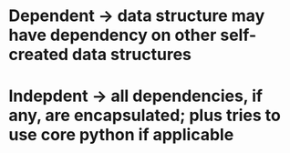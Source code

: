 # Dependent -> data structure may have dependency on other self-created data structures
# Indepdent -> all dependencies, if any, are encapsulated; plus tries to use core python if applicable